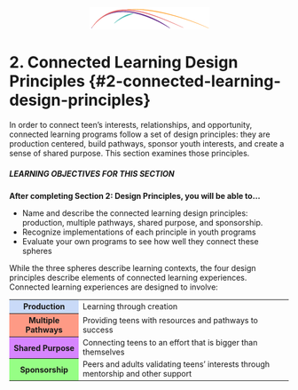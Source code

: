 <div style="text-align:center"><img src="/assets/CL_Swoosh.png" alt=""/></div>

# 2\. Connected Learning Design Principles {#2-connected-learning-design-principles}

In order to connect teen’s interests, relationships, and opportunity, connected learning programs follow a set of design principles: they are production centered, build pathways, sponsor youth interests, and create a sense of shared purpose. This section examines those principles.

<div class="table-format objectives"><span class="title"><h5>LEARNING OBJECTIVES FOR THIS SECTION</h5></span>
<p><b>After completing Section 2: Design Principles, you will be able to…</b></p>
<ul><li>Name and describe the connected learning design principles: production, multiple pathways, shared purpose, and sponsorship.</li><li>
Recognize implementations of each principle in youth programs</li><li>
Evaluate your own programs to see how well they connect these spheres</li></ul></div>

While the three spheres describe learning contexts, the four design principles describe elements of connected learning experiences. Connected learning experiences are designed to involve:

<table class="table-format">
<tr><th bgcolor="#C9DAF8">Production</th><td >Learning through creation</td></tr>
<tr><th bgcolor="#fe9a85">Multiple Pathways</th><td>Providing teens with resources and pathways to success</td></tr>
<tr><th bgcolor="#d685fe">Shared Purpose</th><td>Connecting teens to an effort that is bigger than themselves</td></tr>
<tr><th bgcolor="#96fe85">Sponsorship</th><td>Peers and adults validating teens’ interests through mentorship and other support</td></tr></table>
